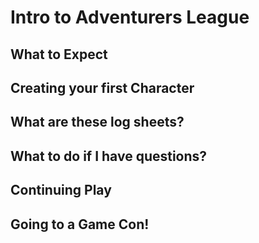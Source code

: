 # Intro to Adventurers League

## What to Expect

## Creating your first Character

## What are these log sheets?

## What to do if I have questions?

## Continuing Play

## Going to a Game Con!


